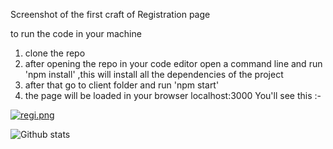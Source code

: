 Screenshot of the first craft of Registration page

to run the code in your machine 

1. clone the repo
2. after opening the repo in your code editor open a command line and 
        run 'npm install' ,this will install all the dependencies of the project
3. after that go to client folder and run 'npm start'
4. the page will be loaded in your browser localhost:3000
You'll see this :-

[![regi.png](https://i.postimg.cc/DyxQmRRW/regi.png)](https://postimg.cc/N5r2zCsY)

![Github stats](https://github-readme-stats.vercel.app/api?username=Atlasoties)
